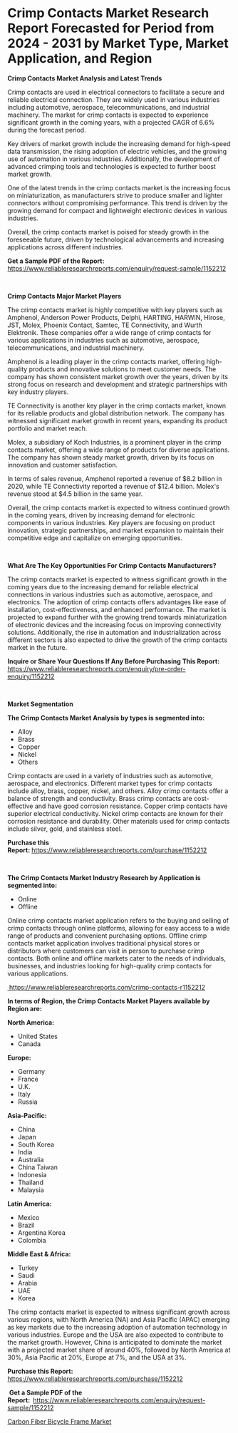 <p><h1>Crimp Contacts Market Research Report Forecasted for Period from 2024 -  2031 by Market Type, Market Application, and Region</h1></p><p><strong>Crimp Contacts Market Analysis and Latest Trends</strong></p>
<p><p>Crimp contacts are used in electrical connectors to facilitate a secure and reliable electrical connection. They are widely used in various industries including automotive, aerospace, telecommunications, and industrial machinery. The market for crimp contacts is expected to experience significant growth in the coming years, with a projected CAGR of 6.6% during the forecast period.</p><p>Key drivers of market growth include the increasing demand for high-speed data transmission, the rising adoption of electric vehicles, and the growing use of automation in various industries. Additionally, the development of advanced crimping tools and technologies is expected to further boost market growth.</p><p>One of the latest trends in the crimp contacts market is the increasing focus on miniaturization, as manufacturers strive to produce smaller and lighter connectors without compromising performance. This trend is driven by the growing demand for compact and lightweight electronic devices in various industries.</p><p>Overall, the crimp contacts market is poised for steady growth in the foreseeable future, driven by technological advancements and increasing applications across different industries.</p></p>
<p><strong>Get a Sample PDF of the Report:&nbsp;</strong> <a href="https://www.reliableresearchreports.com/enquiry/request-sample/1152212">https://www.reliableresearchreports.com/enquiry/request-sample/1152212</a></p>
<p>&nbsp;</p>
<p><strong>Crimp Contacts Major Market Players</strong></p>
<p><p>The crimp contacts market is highly competitive with key players such as Amphenol, Anderson Power Products, Delphi, HARTING, HARWIN, Hirose, JST, Molex, Phoenix Contact, Samtec, TE Connectivity, and Wurth Elektronik. These companies offer a wide range of crimp contacts for various applications in industries such as automotive, aerospace, telecommunications, and industrial machinery.</p><p>Amphenol is a leading player in the crimp contacts market, offering high-quality products and innovative solutions to meet customer needs. The company has shown consistent market growth over the years, driven by its strong focus on research and development and strategic partnerships with key industry players.</p><p>TE Connectivity is another key player in the crimp contacts market, known for its reliable products and global distribution network. The company has witnessed significant market growth in recent years, expanding its product portfolio and market reach.</p><p>Molex, a subsidiary of Koch Industries, is a prominent player in the crimp contacts market, offering a wide range of products for diverse applications. The company has shown steady market growth, driven by its focus on innovation and customer satisfaction.</p><p>In terms of sales revenue, Amphenol reported a revenue of $8.2 billion in 2020, while TE Connectivity reported a revenue of $12.4 billion. Molex's revenue stood at $4.5 billion in the same year.</p><p>Overall, the crimp contacts market is expected to witness continued growth in the coming years, driven by increasing demand for electronic components in various industries. Key players are focusing on product innovation, strategic partnerships, and market expansion to maintain their competitive edge and capitalize on emerging opportunities.</p></p>
<p>&nbsp;</p>
<p><strong>What Are The Key Opportunities For Crimp Contacts Manufacturers?</strong></p>
<p><p>The crimp contacts market is expected to witness significant growth in the coming years due to the increasing demand for reliable electrical connections in various industries such as automotive, aerospace, and electronics. The adoption of crimp contacts offers advantages like ease of installation, cost-effectiveness, and enhanced performance. The market is projected to expand further with the growing trend towards miniaturization of electronic devices and the increasing focus on improving connectivity solutions. Additionally, the rise in automation and industrialization across different sectors is also expected to drive the growth of the crimp contacts market in the future.</p></p>
<p><strong>Inquire or Share Your Questions If Any Before Purchasing This Report:</strong> <a href="https://www.reliableresearchreports.com/enquiry/pre-order-enquiry/1152212">https://www.reliableresearchreports.com/enquiry/pre-order-enquiry/1152212</a></p>
<p>&nbsp;</p>
<p><strong>Market Segmentation</strong></p>
<p><strong>The Crimp Contacts Market Analysis by types is segmented into:</strong></p>
<p><ul><li>Alloy</li><li>Brass</li><li>Copper</li><li>Nickel</li><li>Others</li></ul></p>
<p><p>Crimp contacts are used in a variety of industries such as automotive, aerospace, and electronics. Different market types for crimp contacts include alloy, brass, copper, nickel, and others. Alloy crimp contacts offer a balance of strength and conductivity. Brass crimp contacts are cost-effective and have good corrosion resistance. Copper crimp contacts have superior electrical conductivity. Nickel crimp contacts are known for their corrosion resistance and durability. Other materials used for crimp contacts include silver, gold, and stainless steel.</p></p>
<p><strong>Purchase this Report:&nbsp;</strong><a href="https://www.reliableresearchreports.com/purchase/1152212">https://www.reliableresearchreports.com/purchase/1152212</a></p>
<p>&nbsp;</p>
<p><strong>The Crimp Contacts Market Industry Research by Application is segmented into:</strong></p>
<p><ul><li>Online</li><li>Offline</li></ul></p>
<p><p>Online crimp contacts market application refers to the buying and selling of crimp contacts through online platforms, allowing for easy access to a wide range of products and convenient purchasing options. Offline crimp contacts market application involves traditional physical stores or distributors where customers can visit in person to purchase crimp contacts. Both online and offline markets cater to the needs of individuals, businesses, and industries looking for high-quality crimp contacts for various applications.</p></p>
<p><a href="https://www.reliableresearchreports.com/crimp-contacts-r1152212">&nbsp;https://www.reliableresearchreports.com/crimp-contacts-r1152212</a></p>
<p><strong>In terms of Region, the Crimp Contacts Market Players available by Region are:</strong></p>
<p>
    <p> <strong> North America: </strong>
        <ul>
            <li>United States</li>
            <li>Canada</li>
        </ul>
        </p> 
    <p> <strong> Europe: </strong>
        <ul>
            <li>Germany</li>
            <li>France</li>
            <li>U.K.</li>
            <li>Italy</li>
            <li>Russia</li>
        </ul>
        </p> 
    <p> <strong> Asia-Pacific: </strong>
        <ul>
            <li>China</li>
            <li>Japan</li>
            <li>South Korea</li>
            <li>India</li>
            <li>Australia</li>
            <li>China Taiwan</li>
            <li>Indonesia</li>
            <li>Thailand</li>
            <li>Malaysia</li>
        </ul>
        </p> 
    <p> <strong> Latin America: </strong>
        <ul>
            <li>Mexico</li>
            <li>Brazil</li>
            <li>Argentina Korea</li>
            <li>Colombia</li>
        </ul>
        </p> 
    <p> <strong> Middle East & Africa: </strong>
        <ul>
            <li>Turkey</li>
            <li>Saudi</li>
            <li>Arabia</li>
            <li>UAE</li>
            <li>Korea</li>
        </ul>
    </p>
    </p>
<p><p>The crimp contacts market is expected to witness significant growth across various regions, with North America (NA) and Asia Pacific (APAC) emerging as key markets due to the increasing adoption of automation technology in various industries. Europe and the USA are also expected to contribute to the market growth. However, China is anticipated to dominate the market with a projected market share of around 40%, followed by North America at 30%, Asia Pacific at 20%, Europe at 7%, and the USA at 3%.</p></p>
<p><strong>Purchase this Report: </strong><a href="https://www.reliableresearchreports.com/purchase/1152212">https://www.reliableresearchreports.com/purchase/1152212</a></p>
<p>&nbsp;<strong>Get a Sample PDF of the Report:&nbsp;&nbsp;</strong><a href="https://www.reliableresearchreports.com/enquiry/request-sample/1152212">https://www.reliableresearchreports.com/enquiry/request-sample/1152212</a></p>
<p><strong></strong></p>
<p><p><a href="https://github.com/DaveBlock08/Market-Research-Report-List-1/blob/main/carbon-fiber-bicycle-frame-market.md">Carbon Fiber Bicycle Frame Market</a></p></p>